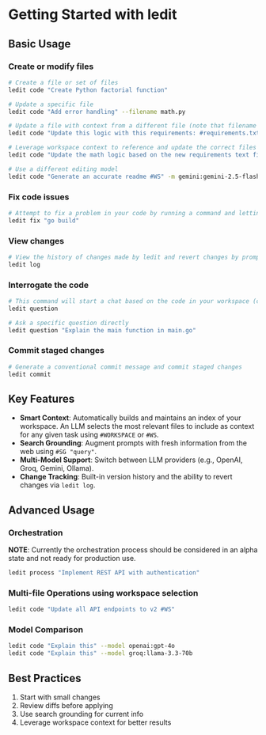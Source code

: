 # Getting Started with ledit

## Basic Usage

### Create or modify files

```bash
# Create a file or set of files
ledit code "Create Python factorial function"

# Update a specific file
ledit code "Add error handling" --filename math.py

# Update a file with context from a different file (note that filename can be specified as `--filename` or `-f`)
ledit code "Update this logic with this requirements: #requirements.txt" -f math.py

# Leverage workspace context to reference and update the correct files automatically
ledit code "Update the math logic based on the new requirements text file. #WS"

# Use a different editing model
ledit code "Generate an accurate readme #WS" -m gemini:gemini-2.5-flash
```

### Fix code issues

```bash
# Attempt to fix a problem in your code by running a command and letting ledit attempt to fix the error
ledit fix "go build"
```

### View changes

```bash
# View the history of changes made by ledit and revert changes by prompt
ledit log
```

### Interrogate the code

```bash
# This command will start a chat based on the code in your workspace (current directory)
ledit question

# Ask a specific question directly
ledit question "Explain the main function in main.go"
```

### Commit staged changes

```bash
# Generate a conventional commit message and commit staged changes
ledit commit
```

## Key Features

-   **Smart Context**: Automatically builds and maintains an index of your workspace. An LLM selects the most relevant files to include as context for any given task using `#WORKSPACE` or `#WS`.
-   **Search Grounding**: Augment prompts with fresh information from the web using `#SG "query"`.
-   **Multi-Model Support**: Switch between LLM providers (e.g., OpenAI, Groq, Gemini, Ollama).
-   **Change Tracking**: Built-in version history and the ability to revert changes via `ledit log`.

## Advanced Usage

### Orchestration

**NOTE**: Currently the orchestration process should be considered in an alpha state and not ready for production use.

```bash
ledit process "Implement REST API with authentication"
```

### Multi-file Operations using workspace selection

```bash
ledit code "Update all API endpoints to v2 #WS"
```

### Model Comparison

```bash
ledit code "Explain this" --model openai:gpt-4o
ledit code "Explain this" --model groq:llama-3.3-70b
```

## Best Practices

1.  Start with small changes
2.  Review diffs before applying
3.  Use search grounding for current info
4.  Leverage workspace context for better results
